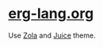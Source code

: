 # [erg-lang.org](https://erg-lang.org)

Use [Zola](https://www.getzola.org/) and [Juice](https://github.com/huhu/juice) theme.
